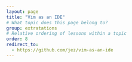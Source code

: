 ```yaml
---
layout: page
title: "Vim as an IDE"
# What topic does this page belong to?
group: extratations
# Relative ordering of lessons within a topic
order: 8
redirect_to:
  - https://github.com/jez/vim-as-an-ide
---
```

